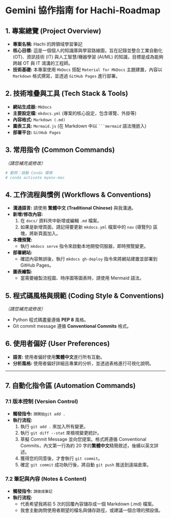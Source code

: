 # Gemini 協作指南 for Hachi-Roadmap

## 1. 專案總覽 (Project Overview)

- **專案名稱:** Hachi 的跨領域學習筆記
- **核心目標:** 這是一個個人的知識庫與學習路線圖，旨在記錄並整合工業自動化 (OT)、資訊技術 (IT) 與人工智慧/機器學習 (AI/ML) 的知識，目標是成為能夠跨越 OT 與 IT 鴻溝的工程師。
- **技術基礎:** 本專案使用 `MkDocs` 搭配 `Material for MkDocs` 主題建置，內容以 `Markdown` 格式撰寫，並透過 `GitHub Pages` 進行部署。

## 2. 技術堆疊與工具 (Tech Stack & Tools)

- **網站生成器:** `MkDocs`
- **主要設定檔:** `mkdocs.yml` (專案的核心設定，包含導覽、外掛等)
- **內容格式:** `Markdown (.md)`
- **圖表工具:** `Mermaid.js` (在 Markdown 中以 ` ```mermaid ` 語法塊嵌入)
- **部署平台:** `GitHub Pages`

## 3. 常用指令 (Common Commands)

*（請您補充或修改）*

```zsh
# 範例：啟動 Conda 環境
# conda activate myenv-mac
```

## 4. 工作流程與慣例 (Workflows & Conventions)

- **溝通語言:** 請使用 **繁體中文 (Traditional Chinese)** 與我溝通。
- **新增/修改內容:**
    1. 在 `docs/` 資料夾中新增或編輯 `.md` 檔案。
    2. 如果是新增頁面，請記得要更新 `mkdocs.yml` 檔案中的 `nav` (導覽列) 區塊，將新頁面加入。
- **本機預覽:**
  - 執行 `mkdocs serve` 指令來啟動本地開發伺服器，即時預覽變更。
- **部署網站:**
  - 確認內容無誤後，執行 `mkdocs gh-deploy` 指令來將網站建置並部署到 GitHub Pages。
- **圖表繪製:**
  - 當需要繪製流程圖、時序圖等圖表時，請使用 Mermaid 語法。

## 5. 程式碼風格與規範 (Coding Style & Conventions)

*（請您補充或修改）*

- Python 程式碼盡量遵循 **PEP 8** 風格。
- Git commit message 遵循 **Conventional Commits** 格式。

## 6. 使用者偏好 (User Preferences)

- **語言:** 使用者偏好使用**繁體中文**進行所有互動。
- **分析風格:** 使用者偏好詳細且專業的分析，並透過表格進行可視化說明。

---

## 7. 自動化指令區 (Automation Commands)

### 7.1 版本控制 (Version Control)

- **觸發指令:** `請開始git add .`
- **執行流程:**
    1. 執行 `git add .` 來加入所有變更。
    2. 執行 `git diff --stat` 來檢視變更統計。
    3. 草擬 Commit Message 並向您提案。格式將遵循 Conventional Commits，內文第一行為約 20 字的**繁體中文**精簡敘述，後續以英文詳述。
    4. 獲得您的同意後，才會執行 `git commit`。
    5. 確定 `git commit` 成功執行後，將自動 `git push` 推送到遠端倉庫。

### 7.2 筆記與內容 (Notes & Content)

- **觸發指令:** `請做成筆記`
- **執行流程:**
  - 代表希望我將前 5 次的回覆內容儲存成一個 Markdown (.md) 檔案。
  - 我會主動詢問使用者期望的檔名與儲存路徑，或建議一個合理的預設值。
